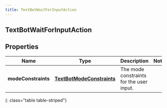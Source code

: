 ```yaml
---
title: TextBotWaitForInputAction
---
```

## TextBotWaitForInputAction


## Properties

| Name | Type | Description | Notes |
| ------------ | ------------- | ------------- | ------------- |
| **modeConstraints** | <!----><!---->[**TextBotModeConstraints**](TextBotModeConstraints.html)<!----> | The mode constraints for the user input. |  |
{: class="table table-striped"}



